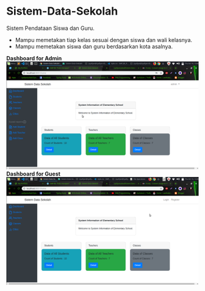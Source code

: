 # Sistem-Data-Sekolah

Sistem Pendataan Siswa dan Guru.

- Mampu memetakan tiap kelas sesuai dengan siswa dan wali kelasnya.
- Mampu memetakan siswa dan guru berdasarkan kota asalnya.

**Dashboard for Admin**
![Admin Dashboard](https://raw.githubusercontent.com/syofyanzuhad/Sistem-Data-Sekolah/master/Screenshot%20Dashboard%20for%20admin.png)
**Dashboard for Guest**
![Guest Dashboard](https://raw.githubusercontent.com/syofyanzuhad/Sistem-Data-Sekolah/master/Screenshot%20as%20Guest.png)

